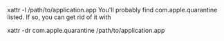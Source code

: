 xattr -l /path/to/application.app
You'll probably find com.apple.quarantine listed. If so, you can get rid of it with

xattr -dr com.apple.quarantine /path/to/application.app
